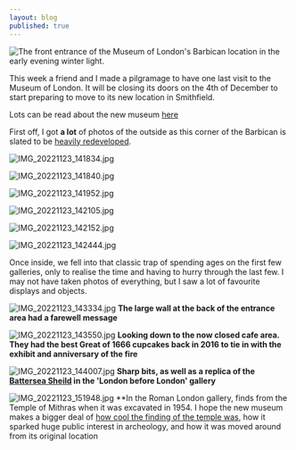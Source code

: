 ```yaml
---
layout: blog
published: true
---
```

![The front entrance of the Museum of London's Barbican location in the early evening winter light.]({{site.baseurl}}/_posts/media/IMG_20221123_165441.jpg)

This week a friend and I made a pilgramage to have one last visit to the Museum of London. It will be closing its doors on the 4th of December to start preparing to move to its new location in Smithfield. 

Lots can be read about the new museum [here](https://museum.london/)

First off, I got **a lot** of photos of the outside as this corner of the Barbican is slated to be [heavily redeveloped](https://www.archpaper.com/2021/12/office-tower-studded-vision-unveiled-for-museum-of-london-redevelopment-site/).

![IMG_20221123_141834.jpg]({{site.baseurl}}/media/IMG_20221123_141834.jpg)

![IMG_20221123_141840.jpg]({{site.baseurl}}/_posts/media/IMG_20221123_141840.jpg)

![IMG_20221123_141952.jpg]({{site.baseurl}}/_posts/media/IMG_20221123_141952.jpg)

![IMG_20221123_142105.jpg]({{site.baseurl}}/_posts/media/IMG_20221123_142105.jpg)

![IMG_20221123_142152.jpg]({{site.baseurl}}/_posts/media/IMG_20221123_142152.jpg)

![IMG_20221123_142444.jpg]({{site.baseurl}}/_posts/media/IMG_20221123_142444.jpg)

Once inside, we fell into that classic trap of spending ages on the first few galleries, only to realise the time and having to hurry through the last few. I may not have taken photos of everything, but I saw a lot of favourite displays and objects. 

![IMG_20221123_143334.jpg]({{site.baseurl}}/_posts/media/IMG_20221123_143334.jpg)
**The large wall at the back of the entrance area had a farewell message**

![IMG_20221123_143550.jpg]({{site.baseurl}}/_posts/media/IMG_20221123_143550.jpg)
**Looking down to the now closed cafe area. They had the best Great of 1666 cupcakes back in 2016 to tie in with the exhibit and anniversary of the fire**

![IMG_20221123_144007.jpg]({{site.baseurl}}/_posts/media/IMG_20221123_144007.jpg)
**Sharp bits, as well as a replica of the [Battersea Sheild](https://en.wikipedia.org/wiki/Battersea_Shield) in the 'London before London' gallery**

![IMG_20221123_151948.jpg]({{site.baseurl}}/_posts/media/IMG_20221123_151948.jpg)
**In the Roman London gallery, finds from the Temple of Mithras when it was excavated in 1954. I hope the new museum makes a bigger deal of [how cool the finding of the temple was](https://archaeology.co.uk/articles/london-mithraeum-reimagining-the-famous-roman-temple.htm), how it sparked huge public interest in archeology, and how it was moved around from its original location
